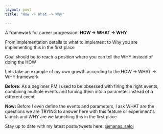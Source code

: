```yaml
---
layout: post
title: "How -> What -> Why"

---
```


A framework for career progression: **HOW -> WHAT -> WHY**

From implementation details to what to implement to Why you are implementing this in the first place

Goal should be to reach a position where you can tell the WHY instead of doing the HOW

Lets take an example of my own growth according to the HOW -> WHAT -> WHY framework

**Before:** As a beginner PM I used to be obsessed with firing the right events, combining multiple events and turning them into a parameter instead of a different event

**Now:** Before I even define the events and parameters, I ask WHAT are the questions we are TRYING to answer here with this feature or experiment's launch and WHY are we launching this in the first place

Stay up to date with my latest posts/tweets here: [@manas_saloi](http://twitter.com/manas_saloi)
